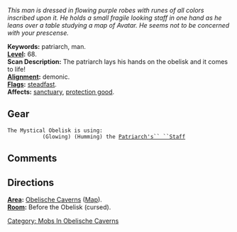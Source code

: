 *This man is dressed in flowing purple robes with runes of all colors
inscribed upon it. He holds a small fragile looking staff in one hand as
he leans over a table studying a map of Avatar. He seems not to be
concerned with your prescense.*

**Keywords:** patriarch, man.  
**[Level](Level.md "wikilink"):** 68.  
**Scan Description:** The patriarch lays his hands on the obelisk and it
comes to life!  
**[Alignment](Alignment.md "wikilink"):** demonic.  
**[Flags](:Category:_Mob_Types.md "wikilink"):**
[steadfast](Sentinel_Mobs.md "wikilink").  
**Affects:** [sanctuary](Sanctuary.md "wikilink"), [protection
good](Protection_Good.md "wikilink").  

## Gear

`The Mystical Obelisk is using:`  
<held>`           (Glowing) (Humming) the `[`Patriarch's`` ``Staff`](Patriarch's_Staff "wikilink")

## Comments

## Directions

**[Area](:Category:_Areas.md "wikilink"):** [Obelische
Caverns](:Category:_Obelische_Caverns.md "wikilink")
([Map](Obelische_Caverns_Map.md "wikilink")).  
**[Room](:Category:_Rooms.md "wikilink"):** Before the Obelisk
(cursed).  

[Category: Mobs In Obelische
Caverns](Category:_Mobs_In_Obelische_Caverns "wikilink")
